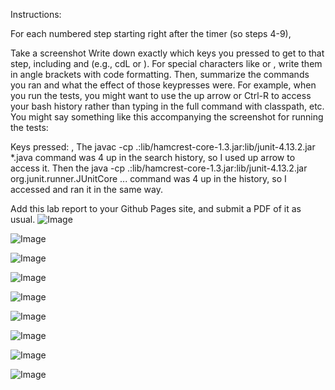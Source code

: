Instructions:

For each numbered step starting right after the timer (so steps 4-9),

Take a screenshot
Write down exactly which keys you pressed to get to that step, including <enter> and <space> (e.g., cd<space>L<tab><enter> or <down><down><down><down><down><down><down><enter>). For special characters like <enter> or <tab>, write them in angle brackets with code formatting.
Then, summarize the commands you ran and what the effect of those keypresses were.
For example, when you run the tests, you might want to use the up arrow or Ctrl-R to access your bash history rather than typing in the full command with classpath, etc. You might say something like this accompanying the screenshot for running the tests:

Keys pressed: <up><up><up><up><enter>, <up><up><up><up><enter> The javac -cp .:lib/hamcrest-core-1.3.jar:lib/junit-4.13.2.jar *.java command was 4 up in the search history, so I used up arrow to access it. Then the java -cp .:lib/hamcrest-core-1.3.jar:lib/junit-4.13.2.jar org.junit.runner.JUnitCore ... command was 4 up in the history, so I accessed and ran it in the same way.

Add this lab report to your Github Pages site, and submit a PDF of it as usual.
![Image](https://rxwy.github.io/cse15l-lab-reports/labreport4/img/Screenshot1.png)

![Image](https://rxwy.github.io/cse15l-lab-reports/labreport4/img/Screenshot2.png)

![Image](https://rxwy.github.io/cse15l-lab-reports/labreport4/img/Screenshot3.png)

![Image](https://rxwy.github.io/cse15l-lab-reports/labreport4/img/Screenshot4.png)

![Image](https://rxwy.github.io/cse15l-lab-reports/labreport4/img/Screenshot5.png)

![Image](https://rxwy.github.io/cse15l-lab-reports/labreport4/img/Screenshot6.png)

![Image](https://rxwy.github.io/cse15l-lab-reports/labreport4/img/Screenshot7.png)

![Image](https://rxwy.github.io/cse15l-lab-reports/labreport4/img/Screenshot8.png)

![Image](https://rxwy.github.io/cse15l-lab-reports/labreport4/img/Screenshot9.png)

